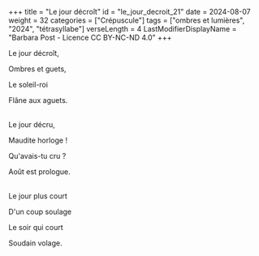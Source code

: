 +++
title = "Le jour décroît"
id = "le_jour_decroit_21"
date = 2024-08-07
weight = 32
categories = ["Crépuscule"]
tags = ["ombres et lumières", "2024", "tétrasyllabe"]
verseLength = 4
LastModifierDisplayName = "Barbara Post - Licence CC BY-NC-ND 4.0"
+++

Le jour décroît,

Ombres et guets,

Le soleil-roi

Flâne aux aguets.

 \
Le jour décru,

Maudite horloge !

Qu'avais-tu cru ?

Août est prologue.

 \
Le jour plus court

D'un coup soulage

Le soir qui court

Soudain volage.
